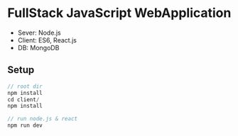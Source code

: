 # FullStack JavaScript WebApplication
- Sever: Node.js
- Client: ES6, React.js
- DB: MongoDB

## Setup

```javascript
// root dir
npm install
cd client/
npm install

// run node.js & react
npm run dev
```

